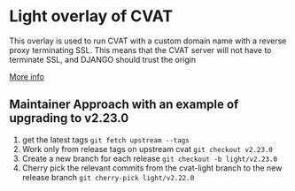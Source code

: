 # Light overlay of CVAT

This overlay is used to run CVAT with a custom domain name with a reverse proxy terminating SSL.  This means that the CVAT server will not have to terminate SSL, and DJANGO should trust the origin

[More info](https://github.com/cvat-ai/cvat/pull/6322#issuecomment-2257131513)


## Maintainer Approach with an example of upgrading to v2.23.0
1. get the latest tags
```git fetch upstream --tags```
1. Work only from release tags on upstream cvat
```git checkout v2.23.0```
1. Create a new branch for each release
```git checkout -b light/v2.23.0```
1. Cherry pick the relevant commits from the cvat-light branch to the new release branch
```git cherry-pick light/v2.22.0```